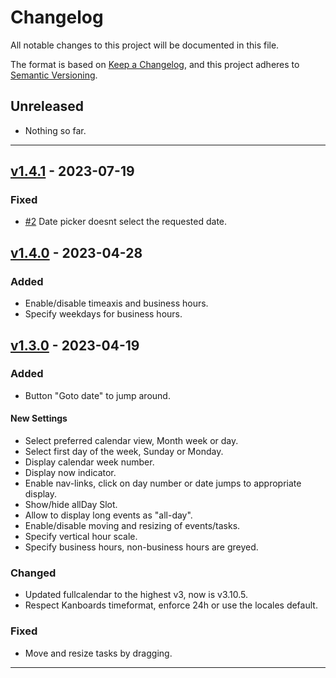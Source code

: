# Changelog

All notable changes to this project will be documented in this file.

The format is based on [Keep a Changelog](https://keepachangelog.com/en/1.0.0/),
and this project adheres to [Semantic Versioning](https://semver.org/spec/v2.0.0.html).

## Unreleased

- Nothing so far.

---
## [v1.4.1](https://codeberg.org/abu/Calendar/releases/tag/v1.4.1) - 2023-07-19

### Fixed

- [#2](https://codeberg.org/abu/Calendar/issues/2) Date picker doesnt select the requested date.

## [v1.4.0](https://codeberg.org/abu/Calendar/releases/tag/v1.4.0) - 2023-04-28

### Added

- Enable/disable timeaxis and business hours.
- Specify weekdays for business hours.

## [v1.3.0](https://codeberg.org/abu/Calendar/releases/tag/v1.3.0) - 2023-04-19

### Added

- Button "Goto date" to jump around.

#### New Settings

- Select preferred calendar view, Month week or day.
- Select first day of the week, Sunday or Monday.
- Display calendar week number.
- Display now indicator.
- Enable nav-links, click on day number or date jumps to appropriate display.
- Show/hide allDay Slot.
- Allow to display long events as "all-day".
- Enable/disable moving and resizing of events/tasks.
- Specify vertical hour scale.
- Specify business hours, non-business hours are greyed.

### Changed

- Updated fullcalendar to the highest v3, now is v3.10.5.
- Respect Kanboards timeformat, enforce 24h or use the locales default.

### Fixed

- Move and resize tasks by dragging.

---
